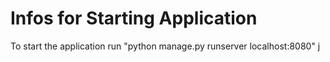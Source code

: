 # Infos for Starting Application
To start the application run 
"python manage.py runserver localhost:8080"
j
